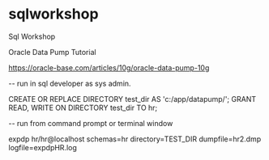 # sqlworkshop
Sql Workshop

Oracle Data Pump Tutorial

https://oracle-base.com/articles/10g/oracle-data-pump-10g

-- run in sql developer as sys admin.

CREATE OR REPLACE DIRECTORY test_dir AS 'c:/app/datapump/';
GRANT READ, WRITE ON DIRECTORY test_dir TO hr;


-- run from command prompt or terminal window

expdp hr/hr@localhost schemas=hr directory=TEST_DIR dumpfile=hr2.dmp logfile=expdpHR.log
